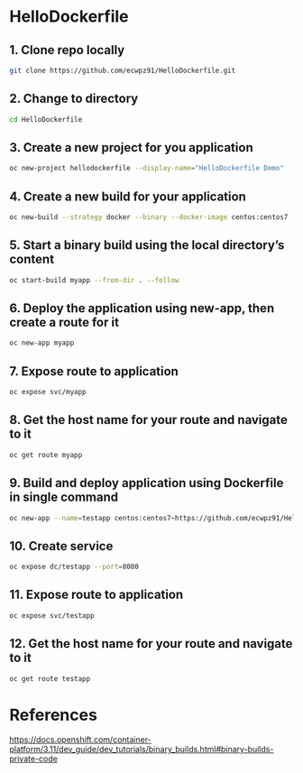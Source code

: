 # HelloDockerfile


## 1. Clone repo locally

```sh
git clone https://github.com/ecwpz91/HelloDockerfile.git
```

## 2. Change to directory

```sh
cd HelloDockerfile
```

## 3. Create a new project for you application

```sh
oc new-project hellodockerfile --display-name="HelloDockerfile Demo"
```

## 4. Create a new build for your application

```sh
oc new-build --strategy docker --binary --docker-image centos:centos7 --name myapp
```

## 5. Start a binary build using the local directory’s content

```sh
oc start-build myapp --from-dir . --follow
```

## 6. Deploy the application using new-app, then create a route for it

```sh
oc new-app myapp
```

## 7. Expose route to application

```sh
oc expose svc/myapp
```

## 8. Get the host name for your route and navigate to it

```sh
oc get route myapp
```

## 9. Build and deploy application using Dockerfile in single command

```sh
oc new-app --name=testapp centos:centos7~https://github.com/ecwpz91/HelloDockerfile.git --strategy=docker
```

## 10. Create service

```sh
oc expose dc/testapp --port=8080
```

## 11. Expose route to application

```sh
oc expose svc/testapp
```

## 12. Get the host name for your route and navigate to it

```sh
oc get route testapp
```

# References

https://docs.openshift.com/container-platform/3.11/dev_guide/dev_tutorials/binary_builds.html#binary-builds-private-code
